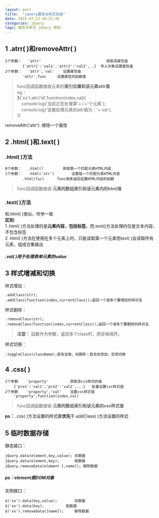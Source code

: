 ```yaml
---
layout: post
title:  "jquery属性与样式总结"
date: 2015-07-23 10:21:49
categories: jQuery
tags: 属性与样式 jQuery 原创
---
```


## 1 .atrr( )和removeAttr( ) ##
	1个参数：	'attr'								获取该属性值
			{'attr1':'val1','attr2':'val2',..}	传入对象设置属性值
	2个参数：	'attr','val'	设置属性值
			'attr',func		设置属性的函数值
>func回调函数接收元素的**索引位置和该元素attr值**<br/>
>eg：<br/>
>$('xx').attr('id',function(index,val){<br>
>&emsp;console.log('当前正在处理第'+ i +'个元素');<br>
>&emsp;console.log('该被处理元素的attr值为：'+ val );<br>
>})<br>

removeAttr('attr')	:移除一个属性

## 2 .html( )和.text( ) ##
### .html( )方法 ###
	0个参数：	.html()			获取第一个匹配元素HTML内容
	1个参数：	.html('str')		设置每一个匹配元素HTML内容
			.html(fuc)		func用来返回设置HTML内容的函数
>func回调函数接收 **元素的数组索引和该元素内的html值**<br/>

### .text( )方法 ###
和.html( )类似，传参一致<br>
**区别:**<br>
	1 .html( )方法处理的是**元素内容，包括标签**。而.text()方法处理的仅是文本内容，不包含标签<br>
	2 .html( )方法在使用在多个元素上时，只能读取第一个元素而text( )会读取所有元素，组成合集输出

##### .val( )用于处理表单元素的value #####

## 3 样式增减和切换 ##
样式增加：<br>

	.addClass(str);
	.addClass(function(index,currentClass));返回一个或多个要增加的样式名

样式删除：

	.removeClass(str);
	.removeClass(function(index,currentClass));返回一个或多个要删除的样式名

>**注意：** 函数作为参数，返回多个class时，用空格隔开。<br>

样式切换：

	.toggleClass(className);若有该类，则删除；若无则添加。实现切换

## 4 .css( ) ##
	1个参数	'property'			获取该css样式的值
		{'pro1':'val1','pro2':'val2',...}	批量设置css样式值
	2个参数	'property','val'	设置css样式值
		'property',function(index,val)

>func回调函数接收 **元素的数组索引和该元素的css样式值**<br/>

**ps：** .css( )方法设置的样式要**优先**于.addClass( )方法设置的样式

## 5 临时数据存储 ##
静态接口：<br>

	jQuery.data(element,key,value);	存数据
	jQuery.data(element,key);		取数据
	jQuery.removeData(element [,name]);	删除数据

##### ps：element是DOM对象<br> #####

实例接口：

	$('xx').data(key,value);		存数据
	$('xx').data(key);			取数据
	$('xx').removeData([name]);		删除数据